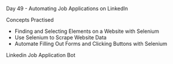 Day 49 - Automating Job Applications on LinkedIn

Concepts Practised

- Finding and Selecting Elements on a Website with Selenium
- Use Selenium to Scrape Website Data
- Automate Filling Out Forms and Clicking Buttons with Selenium

Linkedin Job Application Bot
